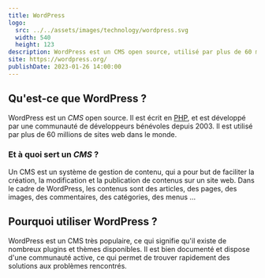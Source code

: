 ```yaml
---
title: WordPress
logo:
  src: ../../assets/images/technology/wordpress.svg
  width: 540
  height: 123
description: WordPress est un CMS open source, utilisé par plus de 60 millions de sites web dans le monde.
site: https://wordpress.org/
publishDate: 2023-01-26 14:00:00
---
```


## Qu'est-ce que WordPress ?

WordPress est un *CMS* open source. Il est écrit en [PHP](/technologie/php), et est développé par une communauté de développeurs bénévoles depuis 2003. Il est utilisé par plus de 60 millions de sites web dans le monde.

### Et à quoi sert un *CMS* ?

Un CMS est un système de gestion de contenu, qui a pour but de faciliter la création, la modification et la publication de contenus sur un site web. Dans le cadre de WordPress, les contenus sont des articles, des pages, des images, des commentaires, des catégories, des menus ...

## Pourquoi utiliser WordPress ?

WordPress est un CMS très populaire, ce qui signifie qu'il existe de nombreux plugins et thèmes disponibles. Il est bien documenté et dispose d'une communauté active, ce qui permet de trouver rapidement des solutions aux problèmes rencontrés.
